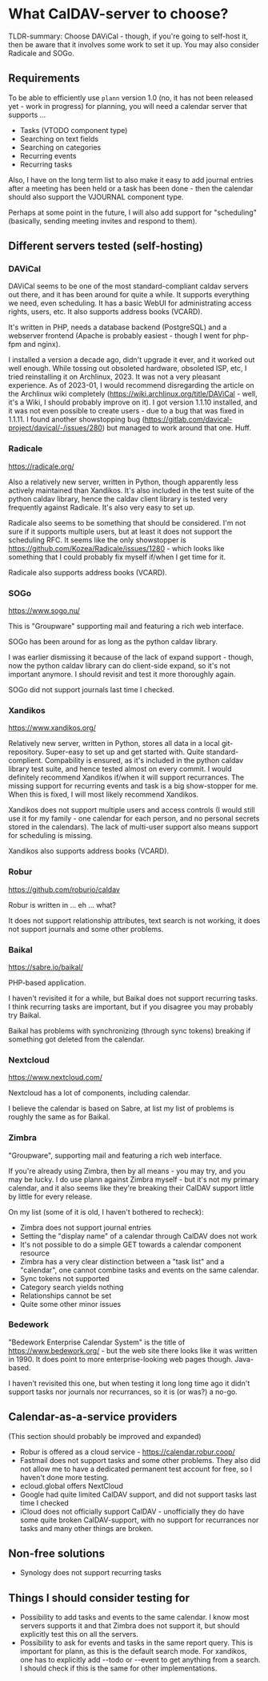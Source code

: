 # What CalDAV-server to choose?

TLDR-summary: Choose DAViCal - though, if you're going to self-host it, then be aware that it involves some work to set it up.  You may also consider Radicale and  SOGo.

## Requirements

To be able to efficiently use `plann` version 1.0 (no, it has not been released yet - work in progress) for planning, you will need a calendar server that supports ...

* Tasks (VTODO component type)
* Searching on text fields
* Searching on categories
* Recurring events
* Recurring tasks

Also, I have on the long term list to also make it easy to add journal entries after a meeting has been held or a task has been done - then the calendar should also support the VJOURNAL component type.

Perhaps at some point in the future, I will also add support for "scheduling" (basically, sending meeting invites and respond to them).

## Different servers tested (self-hosting)

### DAViCal

DAViCal seems to be one of the most standard-compliant caldav servers out there, and it has been around for quite a while.  It supports everything we need, even scheduling.  It has a basic WebUI for administrating access rights, users, etc.  It also supports address books (VCARD).

It's written in PHP, needs a database backend (PostgreSQL) and a webserver frontend (Apache is probably easiest - though I went for php-fpm and nginx).

I installed a version a decade ago, didn't upgrade it ever, and it worked out well enough.  While tossing out obsoleted hardware, obsoleted ISP, etc, I tried reinstalling it on Archlinux, 2023.  It was not a very pleasant experience.  As of 2023-01, I would recommend disregarding the article on the Archlinux wiki completely (https://wiki.archlinux.org/title/DAViCal - well, it's a Wiki, I should probably improve on it).  I got version 1.1.10 installed, and it was not even possible to create users - due to a bug that was fixed in 1.1.11.  I found another showstopping bug (https://gitlab.com/davical-project/davical/-/issues/280) but managed to work around that one.  Huff.

### Radicale

https://radicale.org/

Also a relatively new server, written in Python, though apparently less actively maintained than Xandikos.  It's also included in the test suite of the python caldav library, hence the caldav client library is tested very frequently against Radicale.  It's also very easy to set up.

Radicale also seems to be something that should be considered.  I'm not sure if it supports multiple users, but at least it does not support the scheduling RFC.  It seems like the only showstopper is https://github.com/Kozea/Radicale/issues/1280 - which looks like something that I could probably fix myself if/when I get time for it.

Radicale also supports address books (VCARD).

### SOGo

https://www.sogo.nu/

This is "Groupware" supporting mail and featuring a rich web interface.

SOGo has been around for as long as the python caldav library.

I was earlier dismissing it because of the lack of expand support - though, now the python caldav library can do client-side expand, so it's not important anymore.  I should revisit and test it more thoroughly again.

SOGo did not support journals last time I checked.

### Xandikos

https://www.xandikos.org/

Relatively new server, written in Python, stores all data in a local git-repository.  Super-easy to set up and get started with.  Quite standard-complient.  Compability is ensured, as it's included in the python caldav library test suite, and hence tested almost on every commit.  I would definitely recommend Xandikos if/when it will support recurrances.  The missing support for recurring events and task is a big show-stopper for me.  When this is fixed, I will most likely recommend Xandikos.

Xandikos does not support multiple users and access controls (I would still use it for my family - one calendar for each person, and no personal secrets stored in the calendars).  The lack of multi-user support also means support for scheduling is missing.

Xandikos also supports address books (VCARD).

### Robur

https://github.com/roburio/caldav

Robur is written in ... eh ... what?

It does not support relationship attributes, text search is not working, it does not support journals and some other problems.

### Baikal

https://sabre.io/baikal/

PHP-based application.

I haven't revisited it for a while, but Baikal does not support recurring tasks.  I think recurring tasks are important, but if you disagree you may probably try Baikal.

Baikal has problems with synchronizing (through sync tokens) breaking if something got deleted from the calendar.

### Nextcloud

https://www.nextcloud.com/

Nextcloud has a lot of components, including calendar.

I believe the calendar is based on Sabre, at list my list of problems is roughly the same as for Baikal.

### Zimbra

"Groupware", supporting mail and featuring a rich web interface.

If you're already using Zimbra, then by all means - you may try, and you may be lucky.  I do use plann against Zimbra myself - but it's not my primary calendar, and it also seems like they're breaking their CalDAV support little by little for every release.

On my list (some of it is old, I haven't bothered to recheck):

* Zimbra does not support journal entries
* Setting the "display name" of a calendar through CalDAV does not work
* It's not possible to do a simple GET towards a calendar component resource
* Zimbra has a very clear distinction between a "task list" and a "calendar", one cannot combine tasks and events on the same calendar.
* Sync tokens not supported
* Category search yields nothing
* Relationships cannot be set
* Quite some other minor issues

### Bedework

"Bedework Enterprise Calendar System" is the title of https://www.bedework.org/ - but the web site there looks like it was written in 1990.  It does point to more enterprise-looking web pages though.  Java-based.

I haven't revisited this one, but when testing it long long time ago it didn't support tasks nor journals nor recurrances, so it is (or was?) a no-go.

## Calendar-as-a-service providers

(This section should probably be improved and expanded)

* Robur is offered as a cloud service - https://calendar.robur.coop/
* Fastmail does not support tasks and some other problems.  They also did not allow me to have a dedicated permanent test account for free, so I haven't done more testing.
* ecloud.global offers NextCloud
* Google had quite limited CalDAV support, and did not support tasks last time I checked
* iCloud does not officially support CalDAV - unofficially they do have some quite broken CalDAV-support, with no support for recurrances nor tasks and many other things are broken.

## Non-free solutions

* Synology does not support recurring tasks

## Things I should consider testing for

* Possibility to add tasks and events to the same calendar.  I know most servers supports it and that Zimbra does not support it, but should explicitly test this on all the servers.
* Possibility to ask for events and tasks in the same report query.  This is important for plann, as this is the default search mode.  For xandikos, one has to explicitly add --todo or --event to get anything from a search.  I should check if this is the same for other implementations.
